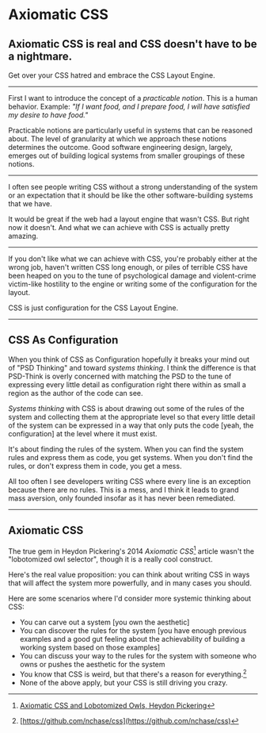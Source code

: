 # Axiomatic CSS

## Axiomatic CSS is real and CSS doesn't have to be a nightmare.

Get over your CSS hatred and embrace the CSS Layout Engine.

---

First I want to introduce the concept of a _practicable notion_. This is a human behavior.
Example: _"If I want food, and I prepare food, I will have satisfied my desire to have food."_

Practicable notions are particularly useful in systems that can be reasoned about.
The level of granularity at which we approach these notions determines the outcome.
Good software engineering design, largely, emerges out of building logical systems
from smaller groupings of these notions.

---

I often see people writing CSS without a strong understanding of the system or an
expectation that it should be like the other software-building systems that we have.

It would be great if the web had a layout engine that wasn't CSS.  But right
now it doesn't. And what we can achieve with CSS is actually pretty amazing.

---

If you don't like what we can achieve with CSS, you're probably either
at the wrong job, haven't written CSS long enough, or piles of terrible CSS
have been heaped on you to the tune of psychological damage and violent-crime
victim-like hostility to the engine or writing some of the configuration for
the layout.

CSS is just configuration for the CSS Layout Engine.

---

## CSS As Configuration

When you think of CSS as Configuration hopefully it breaks your mind out of
"PSD Thinking" and toward _systems thinking_. I think the difference is that
PSD-Think is overly concerned with matching the PSD to the tune of expressing
every little detail as configuration right there within as small a region as
the author of the code can see.

_Systems thinking_ with CSS is about drawing
out some of the rules of the system and collecting them at the appropriate level
so that every little detail of the system can be expressed in a way that only
puts the code [yeah, the configuration] at the level where it must exist.

It's about finding the rules of the system. When you can find the system rules
and express them as code, you get systems. When you don't find the rules, or
don't express them in code, you get a mess.

All too often I see developers writing CSS where every line is an exception
because there are no rules. This is a mess, and I think it leads to grand mass
aversion, only founded insofar as it has never been remediated.

---

## Axiomatic CSS

The true gem in Heydon Pickering's 2014 _Axiomatic CSS_[^1] article wasn't the
"lobotomized owl selector", though it is a really cool construct.

Here's the real value proposition: you can think about writing CSS in ways that
will affect the system more powerfully, and in many cases you should.

Here are some scenarios where I'd consider more systemic thinking about CSS:

* You can carve out a system [you own the aesthetic]
* You can discover the rules for the system [you have enough previous examples
  and a good gut feeling about the achievability of building a working system
  based on those examples]
* You can discuss your way to the rules for the system with someone who owns or
  pushes the aesthetic for the system
* You know that CSS is weird, but that there's a reason for everything.[^2]
* None of the above apply, but your CSS is still driving you crazy.

[^1]: [Axiomatic CSS and Lobotomized Owls, Heydon Pickering](http://alistapart.com/article/axiomatic-css-and-lobotomized-owls)
[^2]: [https://github.com/nchase/css](https://github.com/nchase/css)
